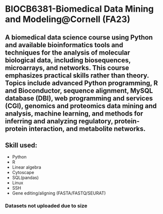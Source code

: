 # BIOCB6381-Biomedical Data Mining and Modeling@Cornell (FA23)
## A biomedical data science course using Python and available bioinformatics tools and techniques for the analysis of molecular biological data, including biosequences, microarrays, and networks.  This course emphasizes practical skills rather than theory. Topics include advanced Python programming, R and Bioconductor, sequence alignment, MySQL database (DBI), web programming and services (CGI), genomics and proteomics data mining and analysis, machine learning, and methods for inferring and analyzing regulatory, protein-protein interaction, and metabolite networks.
## Skill used:
- Python
- R
- Linear algebra
- Cytoscape
- SQL(pandas)
- Linux
- SSH
- Gene editing/aligning (FASTA/FASTQ/SEURAT)
### Datasets not uploaded due to size
